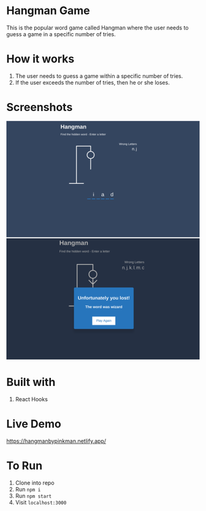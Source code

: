 # Hangman Game

This is the popular word game called Hangman where the user needs to guess a game in a specific number of tries.

# How it works

1. The user needs to guess a game within a specific number of tries.
2. If the user exceeds the number of tries, then he or she loses.

# Screenshots
<img src="screenshots/hangman1.png">
<img src="screenshots/hangman2.png">

# Built with 

1. React Hooks

# Live Demo

https://hangmanbypinkman.netlify.app/


# To Run 

1. Clone into repo
2. Run ``` npm i ```
3. Run ``` npm start ```
4. Visit ``` localhost:3000 ```

